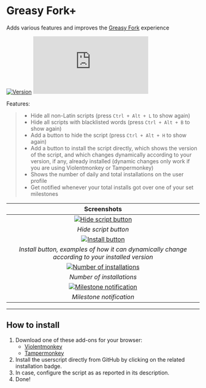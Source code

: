 # Greasy Fork+

Adds various features and improves the [Greasy Fork](https://greasyfork.org/) experience

[![Version](https://img.shields.io/endpoint?url=https://runkit.io/ifelix18/userscript-version/branches/master/iFelix18/Userscripts/master/userscripts/meta/greasyfork-plus.meta.js&style=flat-square)](#greasy-fork)
[![Size](https://img.shields.io/github/size/iFelix18/Userscripts/userscripts/greasyfork-plus.user.js?style=flat-square)](#greasy-fork)

Features:
>
>* Hide all non-Latin scripts (press `Ctrl + Alt + L` to show again)
>* Hide all scripts with blacklisted words (press `Ctrl + Alt + B` to show again)
>* Add a button to hide the script (press `Ctrl + Alt + H` to show again)
>* Add a button to install the script directly, which shows the version of the script, and which changes dynamically according to your version, if any, already installed (dynamic changes only work if you are using Violentmonkey or Tampermonkey)
>* Shows the number of daily and total installations on the user profile
>* Get notified whenever your total installs got over one of your set milestones

|                                              Screenshots                                              |
| :---------------------------------------------------------------------------------------------------: |
|      [![Hide script button](https://i.imgur.com/PFRM1SW.png "Hide script button")](#greasy-fork)      |
|                                         *Hide script button*                                          |
|          [![Install button](https://i.imgur.com/CO8wjFn.png "Install button")](#greasy-fork)          |
|    *Install button, examples of how it can dynamically change according to your installed version*    |
| [![Number of installations](https://i.imgur.com/1DlTEZV.png "Number of installations")](#greasy-fork) |
|                                       *Number of installations*                                       |
|  [![Milestone notification](https://i.imgur.com/Q3wXatS.png "Milestone notification")](#greasy-fork)  |
|                                       *Milestone notification*                                        |

---

## How to install

1. Download one of these add-ons for your browser:
    * [Violentmonkey](https://violentmonkey.github.io/)
    * [Tampermonkey](https://www.tampermonkey.net/)
2. Install the userscript directly from GitHub by clicking on the related installation badge.
3. In case, configure the script as as reported in its description.
4. Done!
